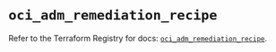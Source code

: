 # `oci_adm_remediation_recipe`

Refer to the Terraform Registry for docs: [`oci_adm_remediation_recipe`](https://registry.terraform.io/providers/oracle/oci/6.37.0/docs/resources/adm_remediation_recipe).
